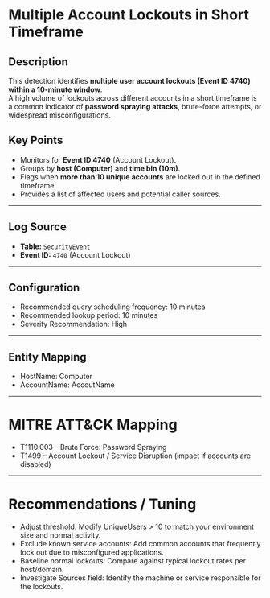 # Multiple Account Lockouts in Short Timeframe

## Description
This detection identifies **multiple user account lockouts (Event ID 4740) within a 10-minute window**.  
A high volume of lockouts across different accounts in a short timeframe is a common indicator of **password spraying attacks**, brute-force attempts, or widespread misconfigurations.

## Key Points
- Monitors for **Event ID 4740** (Account Lockout).  
- Groups by **host (Computer)** and **time bin (10m)**.  
- Flags when **more than 10 unique accounts** are locked out in the defined timeframe.  
- Provides a list of affected users and potential caller sources.  

---

## Log Source
- **Table:** `SecurityEvent`  
- **Event ID:** `4740` (Account Lockout)

---

## Configuration
- Recommended query scheduling frequency: 10 minutes
- Recommended lookup period: 10 minutes
- Severity Recommendation: High
  
---

## Entity Mapping
- HostName: Computer
- AccountName: AccoutName

---

 # MITRE ATT&CK Mapping
- T1110.003 – Brute Force: Password Spraying
- T1499 – Account Lockout / Service Disruption (impact if accounts are disabled)
  
---

# Recommendations / Tuning
- Adjust threshold: Modify UniqueUsers > 10 to match your environment size and normal activity.
- Exclude known service accounts: Add common accounts that frequently lock out due to misconfigured applications.
- Baseline normal lockouts: Compare against typical lockout rates per host/domain.
- Investigate Sources field: Identify the machine or service responsible for the lockouts.
